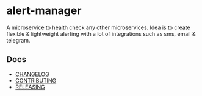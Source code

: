 # alert-manager
A microservice to health check any other microservices. Idea is to create flexible &amp; lightweight alerting with a lot of integrations such as sms, email &amp; telegram.

## Docs

* [CHANGELOG](docs/CHANGELOG.md)
* [CONTRIBUTING](docs/CONTRIBUTING.md)
* [RELEASING](docs/RELEASING.md)